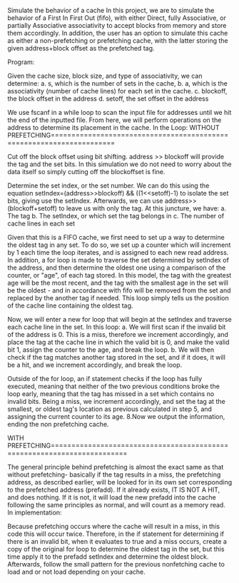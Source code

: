 Simulate the behavior of a cache In this project, we are to simulate the behavior of a First In First Out (fifo), with either Direct, fully Associative, or partially Associative associativity to accept blocks from memory and store them accordingly. In addition, the user has an option to simulate this cache as either a non-prefetching or prefetching cache, with the latter storing the given address+block offset as the prefetched tag.

Program:

Given the cache size, block size, and type of associativity, we can determine: a. s, which is the number of sets in the cache, b. a, which is the associativity (number of cache lines) for each set in the cache.
c. blockoff, the block offset in the address d. setoff, the set offset in the address

We use fscanf in a while loop to scan the input file for addresses until we hit the end of the inputted file. From here, we will perform operations on the address to determine its placement in the cache. In the Loop: WITHOUT PREFETCHING=====================================================================

Cut off the block offset using bit shifting. address >> blockoff will provide the tag and the set bits. In this simulation we do not need to worry about the data itself so simply cutting off the blockoffset is fine.

Determine the set index, or the set number. We can do this using the equation setIndex=(address>>blockoff) && ((1<<setoff)-1) to isolate the set bits, giving use the setIndex. Afterwards, we can use address>>(blockoff+setoff) to leave us with only the tag. At this juncture, we have: a. The tag b. The setIndex, or which set the tag belongs in c. The number of cache lines in each set

Given that this is a FIFO cache, we first need to set up a way to determine the oldest tag in any set. To do so, we set up a counter which will increment by 1 each time the loop iterates, and is assigned to each new read address. In addition, a for loop is made to traverse the set determined by setIndex of the address, and then determine the oldest one using a comparison of the counter, or "age", of each tag stored. In this model, the tag with the greatest age will be the most recent, and the tag with the smallest age in the set will be the oldest - and in accordance with fifo will be removed from the set and replaced by the another tag if needed. This loop simply tells us the position of the cache line containing the oldest tag.

Now, we will enter a new for loop that will begin at the setIndex and traverse each cache line in the set. In this loop: a. We will first scan if the invalid bit of the address is 0. This is a miss, therefore we increment accordingly, and place the tag at the cache line in which the valid bit is 0, and make the valid bit 1, assign the counter to the age, and break the loop. b. We will then check if the tag matches another tag stored in the set, and if it does, it will be a hit, and we increment accordingly, and break the loop.

Outside of the for loop, an if statement checks if the loop has fully executed, meaning that neither of the two previous conditions broke the loop early, meaning that the tag has missed in a set which contains no invalid bits. Being a miss, we increment accordingly, and set the tag at the smallest, or oldest tag's location as previous calculated in step 5, and assigning the current counter to its age. 8.Now we output the information, ending the non prefetching cache.

WITH PREFETCHING========================================================================

The general principle behind prefetching is almost the exact same as that without prefetching- basically if the tag results in a miss, the prefetching address, as described earlier, will be looked for in its own set corresponding to the prefetched address (prefadd). If it already exists, IT IS NOT A HIT, and does nothing. If it is not, it will load the new prefadd into the cache following the same principles as normal, and will count as a memory read. In implementation:

Because prefetching occurs where the cache will result in a miss, in this code this will occur twice. Therefore, in the if statement for determining if there is an invalid bit, when it evaluates to true and a miss occurs, create a copy of the original for loop to determine the oldest tag in the set, but this time apply it to the prefadd setIndex and determine the oldest block. Afterwards, follow the small pattern for the previous nonfetching cache to load and or not load depending on your cache.
